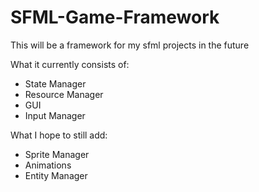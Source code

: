 # SFML-Game-Framework
This will be a framework for my sfml projects in the future

What it currently consists of:
- State Manager
- Resource Manager
- GUI
- Input Manager

What I hope to still add:
- Sprite Manager
- Animations
- Entity Manager

